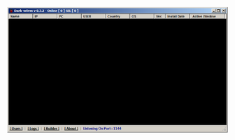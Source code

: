 ![Screenshot](https://raw.githubusercontent.com/Cryakl/Ultimate-RAT-Collection/refs/heads/main/DarkwOrm/Dark-wOrm%20v0.3.2/Screenshot.png)
